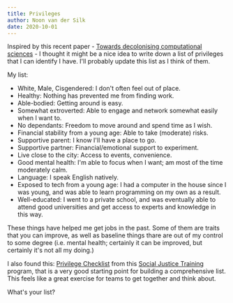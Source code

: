 ```yaml
---
title: Privileges
author: Noon van der Silk
date: 2020-10-01
---
```


Inspired by this recent paper - [Towards decolonising computational
sciences](https://arxiv.org/pdf/2009.14258.pdf) - I thought it might be a nice
idea to write down a list of privileges that I can identify I have. I'll
probably update this list as I think of them.

My list:

- White, Male, Cisgendered: I don't often feel out of place.
- Healthy: Nothing has prevented me from finding work.
- Able-bodied: Getting around is easy.
- Somewhat extroverted: Able to engage and network somewhat easily when I want to.
- No dependants: Freedom to move around and spend time as I wish.
- Financial stability from a young age: Able to take (moderate) risks.
- Supportive parent: I know I'll have a place to go.
- Supportive partner: Financial/emotional support to experiment.
- Live close to the city: Access to events, convenience.
- Good mental health: I'm able to focus when I want; am most of the time moderately calm.
- Language: I speak English natively.
- Exposed to tech from a young age: I had a computer in the house since I was
young, and was able to learn programming on my own as a result.
- Well-educated: I went to a private school, and was eventually able to attend
good universities and get access to experts and knowledge in this way.

These things have helped me get jobs in the past. Some of them are
traits that you can improve, as well as baseline things thare are out of my
control to some degree (i.e. mental health; certainly it can be improved, but
certainly it's not all my doing.)

I also found this: [Privilege
Checklist](https://sites.google.com/a/u.boisestate.edu/social-justice-training/about-us/our-training/privilege-checklist) from this [Social Justice Training](https://sites.google.com/a/u.boisestate.edu/social-justice-training/home) program, that is a very good starting point for building a comprehensive list. This feels like a great exercise for teams to get together and think about.

What's your list?

